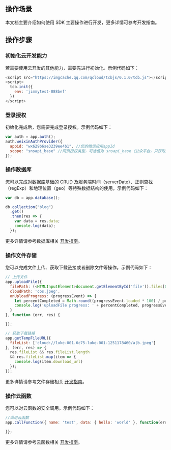 ## 操作场景

本文档主要介绍如何使用 SDK 主要操作进行开发，更多详情可参考开发指南。

## 操作步骤

### 初始化云开发能力

若需要使用云开发的其他能力，需要先进行初始化。示例代码如下：

```javascript
<script src="https://imgcache.qq.com/qcloud/tcbjs/0.1.0/tcb.js"></script>
<script>
  tcb.init({
    env: 'jimmytest-088bef'
  })
</script>
```

### 登录授权

初始化完成后，您需要完成登录授权。示例代码如下：

```javascript
var auth = app.auth();
auth.weixinAuthProvider({
  appid: "wx629b6se3239ee4b1", //您的微信应用appId
  scope: "snsapi_base" //网页授权类型，可选值为 snsapi_base（公众平台，只获取用户的 openid）、snsapi_userinfo（公众平台，获取用户的基本信息）和 snsapi_login（开放平台网页授权）
});
```

### 操作数据库

您可以完成对数据库基础的 CRUD 及服务端时间（serverDate）、正则查找（regExp）和地理位置（geo）等特殊数据结构的使用。示例代码如下：

```javascript
var db = app.database();

db.collection("blog")
  .get()
  .then(res => {
    var data = res.data;
    console.log(data);
  });
```

更多详情请参考数据库相关 [开发指南](https://cloud.tencent.com/document/product/876/19369)。

### 操作文件存储

您可以完成文件上传、获取下载链接或者删除文件等操作。示例代码如下：

```javascript
// 上传文件
app.uploadFile({
  filePath: (<HTMLInputElement>document.getElementById('file')).files[0],
  cloudPath: 'cos.jpeg',
  onUploadProgress: (progressEvent) => {
    let percentCompleted = Math.round((progressEvent.loaded * 100) / progressEvent.total);
    console.log('uploadFile progress: ' + percentCompleted, progressEvent);
  }
}, function (err, res) {

});

// 获取下载链接
app.getTempFileURL({
  fileList: ['cloud://luke-001.6c75-luke-001-1251178460/a|b.jpeg']
}, (err, res) => {
  res.fileList && res.fileList.length
  && res.fileList.map(item => {
    console.log(item.download_url)
  });
});
```

更多详情请参考文件存储相关 [开发指南](https://cloud.tencent.com/document/product/876/19376)。

### 操作云函数

您可以对云函数的安全调用。示例代码如下：

```javascript
//调用云函数
app.callFunction({ name: 'test', data: { hello: 'world' }, function(err, res) {

}};
```

更多详情请参考云函数相关 [开发指南](https://cloud.tencent.com/document/product/876/19358)。
